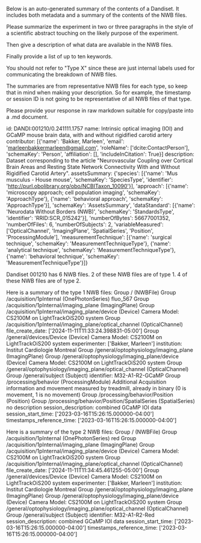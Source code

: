 
Below is an auto-generated summary of the contents of a Dandiset. It includes both metadata and a summary of the contents of the NWB files.

Please summarize the experiment in two or three paragraphs in the style of a scientific abstract touching on the likely purpose of the experiment.

Then give a description of what data are available in the NWB files.

Finally provide a list of up to ten keywords.

You should not refer to "Type X" since these are just internal labels used for communicating the breakdown of NWB files.

The summaries are from representative NWB files for each type, so keep that in mind when making your description. So for example, the timestamp or session ID is not going to be representative of all NWB files of that type.

Please provide your response in raw markdown suitable for copy/paste into a .md document.


id: DANDI:001210/0.241111.1757
name: Intrinsic optical imaging (IOI) and GCaMP mouse brain data, with and without rigidified carotid artery
contributor: [{'name': 'Bakker, Marleen', 'email': 'marleenbakkermarleen@gmail.com', 'roleName': ['dcite:ContactPerson'], 'schemaKey': 'Person', 'affiliation': [], 'includeInCitation': True}]
description: Dataset corresponding to the article "Neurovascular Coupling over Cortical Brain Areas and Resting State  Network Connectivity With and Without Rigidified Carotid Artery". 
assetsSummary: {'species': [{'name': 'Mus musculus - House mouse', 'schemaKey': 'SpeciesType', 'identifier': 'http://purl.obolibrary.org/obo/NCBITaxon_10090'}], 'approach': [{'name': 'microscopy approach; cell population imaging', 'schemaKey': 'ApproachType'}, {'name': 'behavioral approach', 'schemaKey': 'ApproachType'}], 'schemaKey': 'AssetsSummary', 'dataStandard': [{'name': 'Neurodata Without Borders (NWB)', 'schemaKey': 'StandardsType', 'identifier': 'RRID:SCR_015242'}], 'numberOfBytes': 56677001352, 'numberOfFiles': 6, 'numberOfSubjects': 2, 'variableMeasured': ['OpticalChannel', 'ImagingPlane', 'SpatialSeries', 'Position', 'ProcessingModule'], 'measurementTechnique': [{'name': 'surgical technique', 'schemaKey': 'MeasurementTechniqueType'}, {'name': 'analytical technique', 'schemaKey': 'MeasurementTechniqueType'}, {'name': 'behavioral technique', 'schemaKey': 'MeasurementTechniqueType'}]}

Dandiset 001210 has 6 NWB files.
2 of these NWB files are of type 1.
4 of these NWB files are of type 2.


Here is a summary of the type 1 NWB files:
  Group / (NWBFile) 
  Group /acquisition/1pInternal (OnePhotonSeries) fluo_567
  Group /acquisition/1pInternal/imaging_plane (ImagingPlane) 
  Group /acquisition/1pInternal/imaging_plane/device (Device) Camera Model: CS2100M on LightTrackOiS200 system
  Group /acquisition/1pInternal/imaging_plane/optical_channel (OpticalChannel) 
  file_create_date: ['2024-11-11T11:33:24.398831-05:00']
  Group /general/devices/Device (Device) Camera Model: CS2100M on LightTrackOiS200 system
  experimenter: ['Bakker, Marleen']
  institution: Institut Cardiologie Montreal
  Group /general/optophysiology/imaging_plane (ImagingPlane) 
  Group /general/optophysiology/imaging_plane/device (Device) Camera Model: CS2100M on LightTrackOiS200 system
  Group /general/optophysiology/imaging_plane/optical_channel (OpticalChannel) 
  Group /general/subject (Subject) 
  identifier: M32-A1-R2-GCaMP
  Group /processing/behavior (ProcessingModule) Additional Acquisition information and movement measured by treadmill, already in binary (0 is movement, 1 is no movement)
  Group /processing/behavior/Position (Position) 
  Group /processing/behavior/Position/SpatialSeries (SpatialSeries) no description
  session_description: combined GCaMP IOI data
  session_start_time: ['2023-03-16T15:26:15.000000-04:00']
  timestamps_reference_time: ['2023-03-16T15:26:15.000000-04:00']


Here is a summary of the type 2 NWB files:
  Group / (NWBFile) 
  Group /acquisition/1pInternal (OnePhotonSeries) red
  Group /acquisition/1pInternal/imaging_plane (ImagingPlane) 
  Group /acquisition/1pInternal/imaging_plane/device (Device) Camera Model: CS2100M on LightTrackOiS200 system
  Group /acquisition/1pInternal/imaging_plane/optical_channel (OpticalChannel) 
  file_create_date: ['2024-11-11T11:34:45.461255-05:00']
  Group /general/devices/Device (Device) Camera Model: CS2100M on LightTrackOiS200 system
  experimenter: ['Bakker, Marleen']
  institution: Institut Cardiologie Montreal
  Group /general/optophysiology/imaging_plane (ImagingPlane) 
  Group /general/optophysiology/imaging_plane/device (Device) Camera Model: CS2100M on LightTrackOiS200 system
  Group /general/optophysiology/imaging_plane/optical_channel (OpticalChannel) 
  Group /general/subject (Subject) 
  identifier: M32-A1-R2-Red
  session_description: combined GCaMP IOI data
  session_start_time: ['2023-03-16T15:26:15.000000-04:00']
  timestamps_reference_time: ['2023-03-16T15:26:15.000000-04:00']
